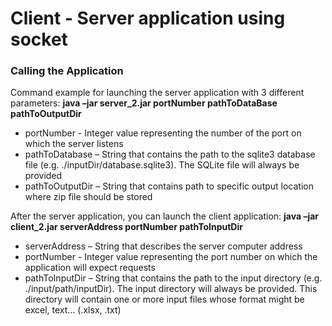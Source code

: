 # Client - Server application using socket

### Calling the Application

Command example for launching the server application with 3 different parameters:
      **java –jar server_2.jar portNumber pathToDataBase pathToOutputDir**
* portNumber - Integer value representing the number of the port on which the server listens
* pathToDatabase – String that contains the path to the sqlite3 database file (e.g. ./inputDir/database.sqlite3). The SQLite file will always be provided
* pathToOutputDir – String that contains path to specific output location where zip file should be stored

After the server application, you can launch the client application:
**java –jar client_2.jar serverAddress portNumber pathToInputDir**
* serverAddress – String that describes the server computer address
* portNumber - Integer value representing the port number on which the application will expect requests
* pathToInputDir – String that contains the path to the input directory (e.g. ./input/path/inputDir). The input directory will always be provided. This directory will contain one or more input files whose format might be excel, text… (.xlsx, .txt)
